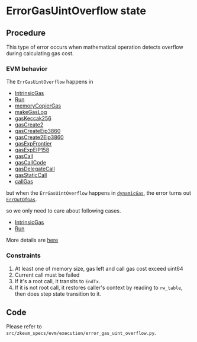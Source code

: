# ErrorGasUintOverflow state

## Procedure

This type of error occurs when mathematical operation detects overflow during calculating gas cost.

### EVM behavior

The `ErrGasUintOverflow` happens in

- [IntrinsicGas](https://github.com/ethereum/go-ethereum/blob/b946b7a13b749c99979e312c83dce34cac8dd7b1/core/state_transition.go#L67)
- [Run](https://github.com/ethereum/go-ethereum/blob/b946b7a13b749c99979e312c83dce34cac8dd7b1/core/vm/interpreter.go#L105)
- [memoryCopierGas](https://github.com/ethereum/go-ethereum/blob/b946b7a13b749c99979e312c83dce34cac8dd7b1/core/vm/gas_table.go#L65)
- [makeGasLog](https://github.com/ethereum/go-ethereum/blob/b946b7a13b749c99979e312c83dce34cac8dd7b1/core/vm/gas_table.go#L223)
- [gasKeccak256](https://github.com/ethereum/go-ethereum/blob/b946b7a13b749c99979e312c83dce34cac8dd7b1/core/vm/gas_table.go#L253)
- [gasCreate2](https://github.com/ethereum/go-ethereum/blob/b946b7a13b749c99979e312c83dce34cac8dd7b1/core/vm/gas_table.go#L287)
- [gasCreateEip3860](https://github.com/ethereum/go-ethereum/blob/b946b7a13b749c99979e312c83dce34cac8dd7b1/core/vm/gas_table.go#L305) 
- [gasCreate2Eip3860](https://github.com/ethereum/go-ethereum/blob/b946b7a13b749c99979e312c83dce34cac8dd7b1/core/vm/gas_table.go#L321)
- [gasExpFrontier](https://github.com/ethereum/go-ethereum/blob/b946b7a13b749c99979e312c83dce34cac8dd7b1/core/vm/gas_table.go#L338)
- [gasExpEIP158](https://github.com/ethereum/go-ethereum/blob/b946b7a13b749c99979e312c83dce34cac8dd7b1/core/vm/gas_table.go#L351)
- [gasCall](https://github.com/ethereum/go-ethereum/blob/b946b7a13b749c99979e312c83dce34cac8dd7b1/core/vm/gas_table.go#L364)
- [gasCallCode](https://github.com/ethereum/go-ethereum/blob/b946b7a13b749c99979e312c83dce34cac8dd7b1/core/vm/gas_table.go#L399)
- [gasDelegateCall](https://github.com/ethereum/go-ethereum/blob/b946b7a13b749c99979e312c83dce34cac8dd7b1/core/vm/gas_table.go#L424)
- [gasStaticCall](https://github.com/ethereum/go-ethereum/blob/b946b7a13b749c99979e312c83dce34cac8dd7b1/core/vm/gas_table.go#L440)
- [callGas](https://github.com/ethereum/go-ethereum/blob/b946b7a13b749c99979e312c83dce34cac8dd7b1/core/vm/gas.go#L37)

but when the `ErrGasUintOverflow` happens in [`dynamicGas`](https://github.com/ethereum/go-ethereum/blob/793f0f9ec860f6f51e0cec943a268c10863097c7/core/vm/interpreter.go#L218), the error turns out [`ErrOutOfGas`](https://github.com/ethereum/go-ethereum/blob/793f0f9ec860f6f51e0cec943a268c10863097c7/core/vm/interpreter.go#LL221C17-L221C28).

so we only need to care about following cases.

- [IntrinsicGas](https://github.com/ethereum/go-ethereum/blob/b946b7a13b749c99979e312c83dce34cac8dd7b1/core/state_transition.go#L67)
- [Run](https://github.com/ethereum/go-ethereum/blob/b946b7a13b749c99979e312c83dce34cac8dd7b1/core/vm/interpreter.go#L105)

More details are [here](https://github.com/privacy-scaling-explorations/zkevm-specs/pull/361#issuecomment-1478969271)

### Constraints

1. At least one of memory size, gas left and call gas cost exceed uint64
2. Current call must be failed
3. If it's a root call, it transits to `EndTx`.
4. If it is not root call, it restores caller's context by reading to `rw_table`, then does step state transition to it.

## Code

Please refer to `src/zkevm_specs/evm/execution/error_gas_uint_overflow.py`.
